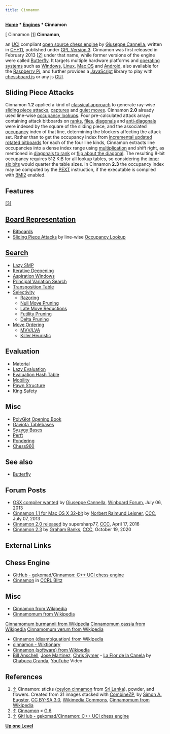 ```yaml
---
title: Cinnamon
---
```

**[Home](Home "Home") * [Engines](Engines "Engines") * Cinnamon**

\[ Cinnamon <a id="cite-note-1" href="#cite-ref-1">[1]</a>
**Cinnamon**,

an [UCI](UCI "UCI") compliant [open source chess engine](Category:Open_Source "Category:Open Source") by [Giuseppe Cannella](Giuseppe_Cannella "Giuseppe Cannella"), written in [C++11](Cpp "Cpp"), published under [GPL Version 3](Free_Software_Foundation#GPL "Free Software Foundation").
Cinnamon was first released in February 2013 <a id="cite-note-2" href="#cite-ref-2">[2]</a> under that name, while former versions of the engine were called [Butterfly](index.php?title=Butterfly&action=edit&redlink=1 "Butterfly (page does not exist)").
It targets multiple hardware platforms and [operating systems](https://en.wikipedia.org/wiki/Operating_system) such as [Windows](Windows "Windows"), [Linux](Linux "Linux"), [Mac OS](Mac_OS "Mac OS") and [Android](Android "Android"),
also available for the [Raspberry Pi](Raspberry_Pi "Raspberry Pi"), and further provides a [JavaScript](JavaScript "JavaScript") library to play with [chessboard.js](index.php?title=Chessboard.js&action=edit&redlink=1 "Chessboard.js (page does not exist)") or any js [GUI](GUI "GUI").

## Sliding Piece Attacks

Cinnamon **1.2** applied a kind of [classical approach](Classical_Approach "Classical Approach") to generate ray-wise [sliding piece attacks](Sliding_Piece_Attacks "Sliding Piece Attacks"), [captures](Captures "Captures") and [quiet moves](Quiet_Moves "Quiet Moves").
Cinnamon **2.0** already used line-wise [occupancy lookups](Sliding_Piece_Attacks#By_Occupancy_Lookup "Sliding Piece Attacks").
Four pre-calculated attack arrays containing attack bitboards on [ranks](Ranks "Ranks"), [files](Files "Files"), [diagonals](Diagonals "Diagonals") and [anti-diagonals](Anti-Diagonals "Anti-Diagonals")
were indexed by the square of the sliding piece, and the associated [occupancy](Occupancy "Occupancy") index of that line, determining the blockers affecting the attack set.
Rather than to get the occupancy index from [incremental updated](Incremental_Updates "Incremental Updates") [rotated bitboards](Rotated_Bitboards "Rotated Bitboards") for each of the four line kinds,
Cinnamon extracts line occupancies into a dense index range using [multiplication](Occupancy_of_any_Line#Using_Multiplication "Occupancy of any Line") and shift right,
as mentioned in [diagonals to rank](Flipping_Mirroring_and_Rotating#DiagonalstoRanks "Flipping Mirroring and Rotating") or [flip about the diagonal](Flipping_Mirroring_and_Rotating#FlipAbouttheDiagonal "Flipping Mirroring and Rotating").
The resulting 8-bit occupancy requires 512 KiB for all lookup tables, so considering the [inner six bits](First_Rank_Attacks#TheOuterSquares "First Rank Attacks") would quarter the table sizes.
In Cinnamon **2.3** the occupancy index may be computed by the [PEXT](BMI2#PEXT "BMI2") instruction, if the executable is compiled with [BMI2](BMI2 "BMI2") enabled.

## Features

<a id="cite-note-3" href="#cite-ref-3">[3]</a>

## [Board Representation](Board_Representation "Board Representation")

- [Bitboards](Bitboards "Bitboards")
- [Sliding Piece Attacks](Sliding_Piece_Attacks "Sliding Piece Attacks") by line-wise [Occupancy Lookup](Sliding_Piece_Attacks#By_Occupancy_Lookup "Sliding Piece Attacks")

## [Search](Search "Search")

- [Lazy SMP](Lazy_SMP "Lazy SMP")
- [Iterative Deepening](Iterative_Deepening "Iterative Deepening")
- [Aspiration Windows](Aspiration_Windows "Aspiration Windows")
- [Principal Variation Search](Principal_Variation_Search "Principal Variation Search")
- [Transposition Table](Transposition_Table "Transposition Table")
- [Selectivity](Selectivity "Selectivity")
  - [Razoring](Razoring "Razoring")
  - [Null Move Pruning](Null_Move_Pruning "Null Move Pruning")
  - [Late Move Reductions](Late_Move_Reductions "Late Move Reductions")
  - [Futility Pruning](Futility_Pruning "Futility Pruning")
  - [Delta Pruning](Delta_Pruning "Delta Pruning")
- [Move Ordering](Move_Ordering "Move Ordering")
  - [MVV/LVA](MVV-LVA "MVV-LVA")
  - [Killer Heuristic](Killer_Heuristic "Killer Heuristic")

## Evaluation

- [Material](Material "Material")
- [Lazy Evaluation](Lazy_Evaluation "Lazy Evaluation")
- [Evaluation Hash Table](Evaluation_Hash_Table "Evaluation Hash Table")
- [Mobility](Mobility "Mobility")
- [Pawn Structure](Pawn_Structure "Pawn Structure")
- [King Safety](King_Safety "King Safety")

## Misc

- [PolyGlot](PolyGlot "PolyGlot") [Opening Book](Opening_Book "Opening Book")
- [Gaviota Tablebases](Gaviota_Tablebases "Gaviota Tablebases")
- [Syzygy Bases](Syzygy_Bases "Syzygy Bases")
- [Perft](Perft "Perft")
- [Pondering](Pondering "Pondering")
- [Chess960](Chess960 "Chess960")

## See also

- [Butterfly](index.php?title=Butterfly&action=edit&redlink=1 "Butterfly (page does not exist)")

## Forum Posts

- [OSX compiler wanted](http://www.open-aurec.com/wbforum/viewtopic.php?f=4&t=52869&p=199463) by [Giuseppe Cannella](Giuseppe_Cannella "Giuseppe Cannella"), [Winboard Forum](Computer_Chess_Forums "Computer Chess Forums"), July 06, 2013
- [Cinnamon 1.1 for Mac OS X 32-bit](http://www.talkchess.com/forum/viewtopic.php?t=48582) by [Norbert Raimund Leisner](Norbert_Raimund_Leisner "Norbert Raimund Leisner"), [CCC](CCC "CCC"), July 07, 2013
- [Cinnamon 2.0 released](http://www.talkchess.com/forum3/viewtopic.php?f=2&t=59877) by supersharp77, [CCC](CCC "CCC"), April 17, 2016
- [Cinnamon 2.3](http://www.talkchess.com/forum3/viewtopic.php?f=2&t=75445) by [Graham Banks](Graham_Banks "Graham Banks"), [CCC](CCC "CCC"), October 19, 2020

## External Links

## Chess Engine

- [GitHub - gekomad/Cinnamon: C++ UCI chess engine](https://github.com/gekomad/cinnamon)
- [Cinnamon](http://ccrl.chessdom.com/ccrl/404/cgi/compare_engines.cgi?family=Cinnamon&print=Rating+list&print=Results+table&print=LOS+table&print=Ponder+hit+table&print=Eval+difference+table&print=Comopp+gamenum+table&print=Overlap+table&print=Score+with+common+opponents) in [CCRL Blitz](CCRL "CCRL")

## Misc

- [Cinnamon from Wikipedia](https://en.wikipedia.org/wiki/Cinnamon)
- [Cinnamomum from Wikipedia](https://en.wikipedia.org/wiki/Cinnamomum)

[Cinnamomum burmannii from Wikipedia](https://en.wikipedia.org/wiki/Cinnamomum_burmannii)
[Cinnamomum cassia from Wikipedia](https://en.wikipedia.org/wiki/Cinnamomum_cassia)
[Cinnamomum verum from Wikipedia](https://en.wikipedia.org/wiki/Cinnamomum_verum)

- [Cinnamon (disambiguation) from Wikipedia](https://en.wikipedia.org/wiki/Cinnamon_%28disambiguation%29)
- [cinnamon - Wiktionary](https://en.wiktionary.org/wiki/cinnamon)
- [Cinnamon (software) from Wikipedia](https://en.wikipedia.org/wiki/Cinnamon_%28software%29)
- [Bill Anschell](https://en.wikipedia.org/wiki/Bill_Anschell), [Jose Martinez](http://www.seattledrumschool.com/portfolio-view/jose-martinez/), [Chris Symer](http://originarts.com/artists/artist.php?Artist_ID=228) - [La Flor de la Canela](https://en.wikipedia.org/wiki/La_Flor_de_la_Canela) by [Chabuca Granda](https://en.wikipedia.org/wiki/Chabuca_Granda), [YouTube](https://en.wikipedia.org/wiki/YouTube) Video

## References

1. <a id="cite-ref-1" href="#cite-note-1">↑</a> Cinnamon: sticks ([ceylon cinnamon](https://en.wikipedia.org/wiki/Cinnamomum_verum) from [Sri Lanka](https://en.wikipedia.org/wiki/Sri_Lanka)), powder, and flowers. Created from 31 images stacked with [CombineZP](https://en.wikipedia.org/wiki/CombineZ), by [Simon A. Eugster](https://commons.wikimedia.org/wiki/User:LivingShadow), [CC BY-SA 3.0](https://creativecommons.org/licenses/by-sa/3.0/deed.en), [Wikimedia Commons](https://en.wikipedia.org/wiki/Wikimedia_Commons), [Cinnamomum from Wikipedia](https://en.wikipedia.org/wiki/Cinnamomum)
1. <a id="cite-ref-2" href="#cite-note-2">↑</a> [Cinnamon](http://www.g-sei.org/cinnamon/) « [G 6](G_6 "G 6")
1. <a id="cite-ref-3" href="#cite-note-3">↑</a> [GitHub - gekomad/Cinnamon: C++ UCI chess engine](https://github.com/gekomad/Cinnamon)

**[Up one Level](Engines "Engines")**


